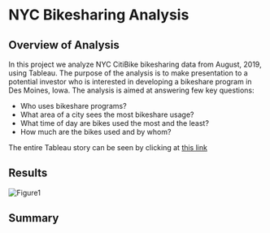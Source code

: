 # NYC Bikesharing Analysis

## Overview of Analysis

In this project we analyze NYC CitiBike bikesharing data from August, 2019, using Tableau. The purpose of the analysis is to make presentation to a potential investor who is interested in developing a bikeshare program in Des Moines, Iowa. The analysis is aimed at answering few key questions:

- Who uses bikeshare programs?
- What area of a city sees the most bikeshare usage?
- What time of day are bikes used the most and the least?
- How much are the bikes used and by whom?

The entire Tableau story can be seen by clicking at [this link](https://public.tableau.com/app/profile/dinesh.shetty/viz/NYC_Bike_Analysis_16372636521530/NYCityBikeAnalysis?publish=yes)
## Results




![Figure1](/Images/Fig1.png)



## Summary
